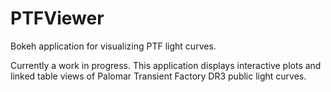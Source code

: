 # PTFViewer
Bokeh application for visualizing PTF light curves.

Currently a work in progress.  This application displays interactive plots and linked table views of Palomar Transient Factory DR3 public light curves.
